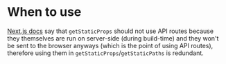 # When to use

[Next.js docs](https://nextjs.org/docs/basic-features/data-fetching/get-static-props#write-server-side-code-directly) say that `getStaticProps` should not use API routes because they themselves are run on server-side (during build-time) and they won't be sent to the browser anyways (which is the point of using API routes), therefore using them in `getStaticProps`/`getStaticPaths` is redundant.
